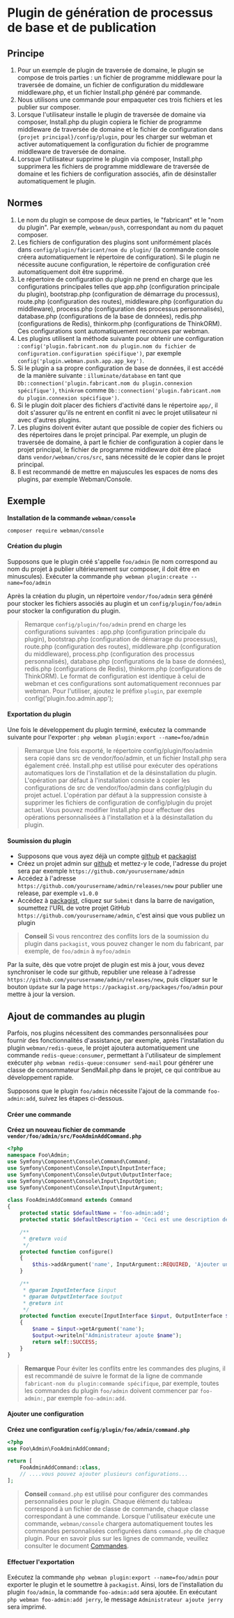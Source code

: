 # Plugin de génération de processus de base et de publication

## Principe
1. Pour un exemple de plugin de traversée de domaine, le plugin se compose de trois parties : un fichier de programme middleware pour la traversée de domaine, un fichier de configuration du middleware middleware.php, et un fichier Install.php généré par commande.
2. Nous utilisons une commande pour empaqueter ces trois fichiers et les publier sur composer.
3. Lorsque l'utilisateur installe le plugin de traversée de domaine via composer, Install.php du plugin copiera le fichier de programme middleware de traversée de domaine et le fichier de configuration dans `{projet principal}/config/plugin`, pour les charger sur webman et activer automatiquement la configuration du fichier de programme middleware de traversée de domaine.
4. Lorsque l'utilisateur supprime le plugin via composer, Install.php supprimera les fichiers de programme middleware de traversée de domaine et les fichiers de configuration associés, afin de désinstaller automatiquement le plugin.

## Normes
1. Le nom du plugin se compose de deux parties, le "fabricant" et le "nom du plugin". Par exemple, `webman/push`, correspondant au nom du paquet composer.
2. Les fichiers de configuration des plugins sont uniformément placés dans `config/plugin/fabricant/nom du plugin/` (la commande console créera automatiquement le répertoire de configuration). Si le plugin ne nécessite aucune configuration, le répertoire de configuration créé automatiquement doit être supprimé.
3. Le répertoire de configuration du plugin ne prend en charge que les configurations principales telles que app.php (configuration principale du plugin), bootstrap.php (configuration de démarrage du processus), route.php (configuration des routes), middleware.php (configuration du middleware), process.php (configuration des processus personnalisés), database.php (configurations de la base de données), redis.php (configurations de Redis), thinkorm.php (configurations de ThinkORM). Ces configurations sont automatiquement reconnues par webman.
4. Les plugins utilisent la méthode suivante pour obtenir une configuration : `config('plugin.fabricant.nom du plugin.nom du fichier de configuration.configuration spécifique')`, par exemple `config('plugin.webman.push.app.app_key')`.
5. Si le plugin a sa propre configuration de base de données, il est accédé de la manière suivante : `illuminate/database` en tant que `Db::connection('plugin.fabricant.nom du plugin.connexion spécifique')`, `thinkrom` comme `Db::connection('plugin.fabricant.nom du plugin.connexion spécifique')`.
6. Si le plugin doit placer des fichiers d'activité dans le répertoire `app/`, il doit s'assurer qu'ils ne entrent en conflit ni avec le projet utilisateur ni avec d'autres plugins.
7. Les plugins doivent éviter autant que possible de copier des fichiers ou des répertoires dans le projet principal. Par exemple, un plugin de traversée de domaine, à part le fichier de configuration à copier dans le projet principal, le fichier de programme middleware doit être placé dans `vendor/webman/cros/src`, sans nécessité de le copier dans le projet principal.
8. Il est recommandé de mettre en majuscules les espaces de noms des plugins, par exemple Webman/Console.

## Exemple

**Installation de la commande `webman/console`**

`composer require webman/console`

#### Création du plugin

Supposons que le plugin créé s'appelle `foo/admin` (le nom correspond au nom du projet à publier ultérieurement sur composer, il doit être en minuscules).
Exécuter la commande
`php webman plugin:create --name=foo/admin`

Après la création du plugin, un répertoire `vendor/foo/admin` sera généré pour stocker les fichiers associés au plugin et un `config/plugin/foo/admin` pour stocker la configuration du plugin.

> Remarque
> `config/plugin/foo/admin` prend en charge les configurations suivantes : app.php (configuration principale du plugin), bootstrap.php (configuration de démarrage du processus), route.php (configuration des routes), middleware.php (configuration du middleware), process.php (configuration des processus personnalisés), database.php (configurations de la base de données), redis.php (configurations de Redis), thinkorm.php (configurations de ThinkORM). Le format de configuration est identique à celui de webman et ces configurations sont automatiquement reconnues par webman.
Pour l'utiliser, ajoutez le préfixe `plugin`, par exemple config('plugin.foo.admin.app');

#### Exportation du plugin

Une fois le développement du plugin terminé, exécutez la commande suivante pour l'exporter :
`php webman plugin:export --name=foo/admin`

> Remarque
> Une fois exporté, le répertoire config/plugin/foo/admin sera copié dans src de vendor/foo/admin, et un fichier Install.php sera également créé. Install.php est utilisé pour exécuter des opérations automatiques lors de l'installation et de la désinstallation du plugin.
L'opération par défaut à l'installation consiste à copier les configurations de src de vendor/foo/admin dans config/plugin du projet actuel.
L'opération par défaut à la suppression consiste à supprimer les fichiers de configuration de config/plugin du projet actuel.
Vous pouvez modifier Install.php pour effectuer des opérations personnalisées à l'installation et à la désinstallation du plugin.

#### Soumission du plugin
* Supposons que vous ayez déjà un compte [github](https://github.com) et [packagist](https://packagist.org) 
* Créez un projet admin sur [github](https://github.com) et mettez-y le code, l'adresse du projet sera par exemple `https://github.com/yourusername/admin`
* Accédez à l'adresse `https://github.com/yourusername/admin/releases/new` pour publier une release, par exemple `v1.0.0`
* Accédez à [packagist](https://packagist.org), cliquez sur `Submit` dans la barre de navigation, soumettez l'URL de votre projet GitHub `https://github.com/yourusername/admin`, c'est ainsi que vous publiez un plugin

> **Conseil**
> Si vous rencontrez des conflits lors de la soumission du plugin dans `packagist`, vous pouvez changer le nom du fabricant, par exemple, de `foo/admin` à `myfoo/admin`

Par la suite, dès que votre projet de plugin est mis à jour, vous devez synchroniser le code sur github, republier une release à l'adresse `https://github.com/yourusername/admin/releases/new`, puis cliquer sur le bouton `Update` sur la page `https://packagist.org/packages/foo/admin` pour mettre à jour la version.
## Ajout de commandes au plugin
Parfois, nos plugins nécessitent des commandes personnalisées pour fournir des fonctionnalités d'assistance, par exemple, après l'installation du plugin `webman/redis-queue`, le projet ajoutera automatiquement une commande `redis-queue:consumer`, permettant à l'utilisateur de simplement exécuter `php webman redis-queue:consumer send-mail` pour générer une classe de consommateur SendMail.php dans le projet, ce qui contribue au développement rapide.

Supposons que le plugin `foo/admin` nécessite l'ajout de la commande `foo-admin:add`, suivez les étapes ci-dessous.

#### Créer une commande
**Créez un nouveau fichier de commande `vendor/foo/admin/src/FooAdminAddCommand.php`**

```php
<?php
namespace Foo\Admin;
use Symfony\Component\Console\Command\Command;
use Symfony\Component\Console\Input\InputInterface;
use Symfony\Component\Console\Output\OutputInterface;
use Symfony\Component\Console\Input\InputOption;
use Symfony\Component\Console\Input\InputArgument;

class FooAdminAddCommand extends Command
{
    protected static $defaultName = 'foo-admin:add';
    protected static $defaultDescription = 'Ceci est une description de la ligne de commande';

    /**
     * @return void
     */
    protected function configure()
    {
        $this->addArgument('name', InputArgument::REQUIRED, 'Ajouter un nom');
    }

    /**
     * @param InputInterface $input
     * @param OutputInterface $output
     * @return int
     */
    protected function execute(InputInterface $input, OutputInterface $output)
    {
        $name = $input->getArgument('name');
        $output->writeln("Administrateur ajoute $name");
        return self::SUCCESS;
    }
}
```

> **Remarque**
> Pour éviter les conflits entre les commandes des plugins, il est recommandé de suivre le format de la ligne de commande `fabricant-nom du plugin:commande spécifique`, par exemple, toutes les commandes du plugin `foo/admin` doivent commencer par `foo-admin:`, par exemple `foo-admin:add`.

#### Ajouter une configuration
**Créez une configuration `config/plugin/foo/admin/command.php`**
```php
<?php
use Foo\Admin\FooAdminAddCommand;

return [
    FooAdminAddCommand::class,
    // ....vous pouvez ajouter plusieurs configurations...
];
```

> **Conseil**
> `command.php` est utilisé pour configurer des commandes personnalisées pour le plugin. Chaque élément du tableau correspond à un fichier de classe de commande, chaque classe correspondant à une commande. Lorsque l'utilisateur exécute une commande, `webman/console` chargera automatiquement toutes les commandes personnalisées configurées dans `command.php` de chaque plugin. Pour en savoir plus sur les lignes de commande, veuillez consulter le document [Commandes](console.md).

#### Effectuer l'exportation
Exécutez la commande `php webman plugin:export --name=foo/admin` pour exporter le plugin et le soumettre à `packagist`. Ainsi, lors de l'installation du plugin `foo/admin`, la commande `foo-admin:add` sera ajoutée. En exécutant `php webman foo-admin:add jerry`, le message `Administrateur ajoute jerry` sera imprimé.
